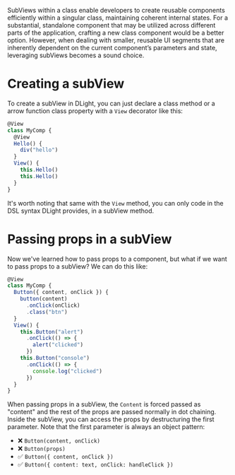 
SubViews within a class enable developers to create reusable components efficiently within a singular class, maintaining coherent internal states. For a substantial, standalone component that may be utilized across different parts of the application, crafting a new class component would be a better option. However, when dealing with smaller, reusable UI segments that are inherently dependent on the current component’s parameters and state, leveraging subViews becomes a sound choice. 

# Creating a subView
To create a subView in DLight, you can just declare a class method or a arrow function class property with a `View` decorator like this:
```js
@View
class MyComp {
  @View
  Hello() {
    div("hello")
  }
  View() {
    this.Hello()
    this.Hello()
  }
}
```
It's worth noting that same with the `View` method, you can only code in the DSL syntax DLight provides, in a subView method.


# Passing props in a subView
Now we've learned how to pass props to a component, but what if we want to pass props to a subView? We can do this like:
```js
@View
class MyComp {
  Button({ content, onClick }) {
    button(content)
      .onClick(onClick)
      .class("btn")
  }
  View() {
    this.Button("alert")
      .onClick(() => {
        alert("clicked")
      })
    this.Button("console")
      .onClick(() => {
        console.log("clicked")
      })
  }
}
```

When passing props in a subView, the `Content` is forced passed as "content" and the rest of the props are passed normally in dot chaining. Inside the subView, you can access the props by destructuring the first parameter. Note that the first parameter is always an object pattern:
* ❌ `Button(content, onClick)`
* ❌ `Button(props)`
* ✅ `Button({ content, onClick })`
* ✅ `Button({ content: text, onClick: handleClick })`
